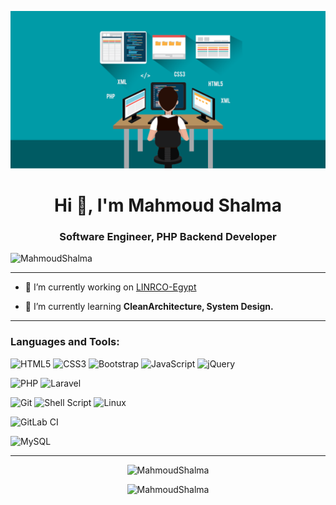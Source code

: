 [![Header](https://github.com/mahmoudEltokheyProjects/mahmoudEltokheyProjects/blob/main/programming.png)](https://github.com/mahmoudEltokheyProjects/mahmoudEltokheyProjects/blob/main/programming.png)
<h1 align="center">Hi 👋, I'm Mahmoud Shalma</h1>
<h3 align="center">Software Engineer, PHP Backend Developer</h3>

<p align="left"> <img src="https://komarev.com/ghpvc/?username=MahmoudShalma&label=Profile%20views&color=0e75b6&style=flat" alt="MahmoudShalma" /> </p>

<hr/>

- 🔭 I’m currently working on [LINRCO-Egypt](http://linrco-eg.com/)

- 🌱 I’m currently learning **CleanArchitecture, System Design.**

<hr/>

<h3 align="left">Languages and Tools:</h3>
<p align="left">


![HTML5](https://img.shields.io/badge/html5-%23E34F26.svg?style=for-the-badge&logo=html5&logoColor=white)
![CSS3](https://img.shields.io/badge/css3-%231572B6.svg?style=for-the-badge&logo=css3&logoColor=white)
![Bootstrap](https://img.shields.io/badge/bootstrap-%23563D7C.svg?style=for-the-badge&logo=bootstrap&logoColor=white)
![JavaScript](https://img.shields.io/badge/javascript-%23323330.svg?style=for-the-badge&logo=javascript&logoColor=%23F7DF1E)
![jQuery](https://img.shields.io/badge/jquery-%230769AD.svg?style=for-the-badge&logo=jquery&logoColor=white)

![PHP](https://img.shields.io/badge/php-%23777BB4.svg?style=for-the-badge&logo=php&logoColor=white)
![Laravel](https://img.shields.io/badge/laravel-%23FF2D20.svg?style=for-the-badge&logo=laravel&logoColor=white)

![Git](https://img.shields.io/badge/git-%23F05033.svg?style=for-the-badge&logo=git&logoColor=white)
![Shell Script](https://img.shields.io/badge/shell_script-%23121011.svg?style=for-the-badge&logo=gnu-bash&logoColor=white)
![Linux](https://img.shields.io/badge/Linux-FCC624?style=for-the-badge&logo=linux&logoColor=black)

![GitLab CI](https://img.shields.io/badge/gitlab%20ci-%23181717.svg?style=for-the-badge&logo=gitlab&logoColor=white)

![MySQL](https://img.shields.io/badge/mysql-%2300f.svg?style=for-the-badge&logo=mysql&logoColor=white)

<hr/>

<p align="center"> <img src="https://github-readme-stats.vercel.app/api/top-langs?username=MahmoudShalma&show_icons=true&layout=compact&theme=github_dark" alt="MahmoudShalma" />
<p align="center"> <img src="https://github-readme-stats.vercel.app/api?username=MahmoudShalma&show_icons=true&theme=github_dark" alt="MahmoudShalma" />




